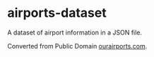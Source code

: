 # airports-dataset
A dataset of airport information in a JSON file.

Converted from Public Domain [ourairports.com](https://ourairports.com/data/).
